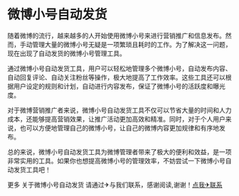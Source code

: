 # 微博小号自动发货

随着微博的流行，越来越多的人开始使用微博小号来进行营销推广和信息发布。然而，手动管理大量的微博小号无疑是一项繁琐且耗时的工作。为了解决这一问题，现在出现了自动发货的微博小号管理工具。

通过微博小号自动发货工具，用户可以轻松地管理多个微博小号，自动发布内容、自动回复评论、自动关注粉丝等操作，极大地提高了工作效率。这些工具还可以根据用户设定的规则和计划，自动进行内容发布，保证了微博小号的活跃度和曝光度。

对于微博营销推广者来说，微博小号自动发货工具不仅可以节省大量的时间和人力成本，还能够提高营销效果，让推广活动更加高效和精准。同时，对于个人用户来说，也可以方便地管理自己的微博小号，让自己的微博内容更加规律和有序地发布。

总的来说，微博小号自动发货工具为微博管理者带来了极大的便利和效益，是一项非常实用的工具。如果你也想提高微博小号的管理效率，不妨尝试一下微博小号自动发货工具吧！

更多 关于微博小号自动发货 请通过✈与我们联系，感谢阅读,谢谢！[点我✈联系](https://a.k02.cc)